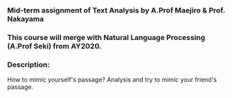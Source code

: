 ### Mid-term assignment of Text Analysis by A.Prof Maejiro & Prof. Nakayama
### This course will merge with Natural Language Processing (A.Prof Seki) from AY2020.
### Description:
How to mimic yourself's passage? Analysis and try to mimic your friend's passage.